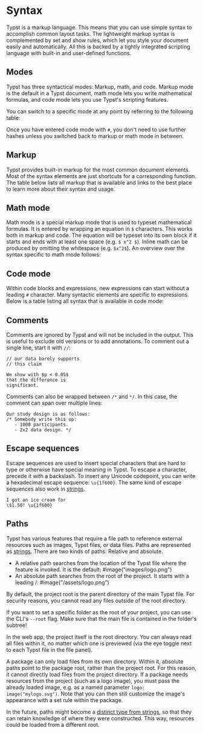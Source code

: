 # Syntax

Typst is a markup language. This means that you can use simple syntax to accomplish common layout tasks. The lightweight markup syntax is complemented by set and show rules, which let you style your document easily and automatically. All this is backed by a tightly integrated scripting language with built-in and user-defined functions.

## Modes

Typst has three syntactical modes: Markup, math, and code. Markup mode is the default in a Typst document, math mode lets you write mathematical formulas, and code mode lets you use Typst's scripting features.

You can switch to a specific mode at any point by referring to the following table:

Once you have entered code mode with `#`, you don't need to use further hashes unless you switched back to markup or math mode in between.

## Markup

Typst provides built-in markup for the most common document elements. Most of the syntax elements are just shortcuts for a corresponding function. The table below lists all markup that is available and links to the best place to learn more about their syntax and usage.

## Math mode

Math mode is a special markup mode that is used to typeset mathematical formulas. It is entered by wrapping an equation in `$` characters. This works both in markup and code. The equation will be typeset into its own block if it starts and ends with at least one space (e.g. `$ x^2 $`). Inline math can be produced by omitting the whitespace (e.g. `$x^2$`). An overview over the syntax specific to math mode follows:

## Code mode

Within code blocks and expressions, new expressions can start without a leading `#` character. Many syntactic elements are specific to expressions. Below is a table listing all syntax that is available in code mode:

## Comments

Comments are ignored by Typst and will not be included in the output. This is useful to exclude old versions or to add annotations. To comment out a single line, start it with `//`:

```typst
// our data barely supports
// this claim

We show with $p < 0.05$
that the difference is
significant.
```

Comments can also be wrapped between `/*` and `*/`. In this case, the comment can span over multiple lines:

```typst
Our study design is as follows:
/* Somebody write this up:
   - 1000 participants.
   - 2x2 data design. */
```

## Escape sequences

Escape sequences are used to insert special characters that are hard to type or otherwise have special meaning in Typst. To escape a character, precede it with a backslash. To insert any Unicode codepoint, you can write a hexadecimal escape sequence: `\u{1f600}`. The same kind of escape sequences also work in [strings](/docs/reference/foundations/str/).

```typst
I got an ice cream for
\$1.50! \u{1f600}
```

## Paths

Typst has various features that require a file path to reference external resources such as images, Typst files, or data files. Paths are represented as [strings](/docs/reference/foundations/str/). There are two kinds of paths: Relative and absolute.

- A relative path searches from the location of the Typst file where the feature is invoked. It is the default: #image("images/logo.png")
- An absolute path searches from the root of the project. It starts with a leading /: #image("/assets/logo.png")

By default, the project root is the parent directory of the main Typst file. For security reasons, you cannot read any files outside of the root directory.

If you want to set a specific folder as the root of your project, you can use the CLI's `--root` flag. Make sure that the main file is contained in the folder's subtree!

In the web app, the project itself is the root directory. You can always read all files within it, no matter which one is previewed (via the eye toggle next to each Typst file in the file panel).

A package can only load files from its own directory. Within it, absolute paths point to the package root, rather than the project root. For this reason, it cannot directly load files from the project directory. If a package needs resources from the project (such as a logo image), you must pass the already loaded image, e.g. as a named parameter `logo: image("mylogo.svg")`. Note that you can then still customize the image's appearance with a set rule within the package.

In the future, paths might become a [distinct type from strings](https://github.com/typst/typst/issues/971), so that they can retain knowledge of where they were constructed. This way, resources could be loaded from a different root.
